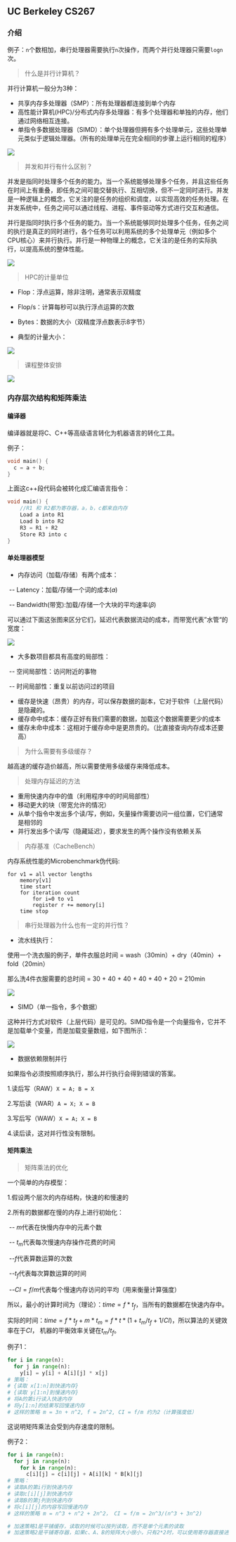 ## UC Berkeley CS267

### 介绍

例子：`n`个数相加，串行处理器需要执行`n`次操作，而两个并行处理器只需要`logn`次。



> 什么是并行计算机？



并行计算机一般分为3种：

* 共享内存多处理器（SMP）：所有处理器都连接到单个内存
* 高性能计算机(HPC)/分布式内存多处理器：有多个处理器和单独的内存，他们通过网络相互连接。
* 单指令多数据处理器（SIMD）：单个处理器但拥有多个处理单元，这些处理单元类似于逻辑处理器。（所有的处理单元在完全相同的步骤上运行相同的程序）

![](https://blog-1311257248.cos.ap-nanjing.myqcloud.com/imgs/%E9%AB%98%E6%80%A7%E8%83%BD%E8%AE%A1%E7%AE%97/img1.jpg)



> 并发和并行有什么区别？



并发是指同时处理多个任务的能力。当一个系统能够处理多个任务，并且这些任务在时间上有重叠，即任务之间可能交替执行、互相切换，但不一定同时进行。并发是一种逻辑上的概念，它关注的是任务的组织和调度，以实现高效的任务处理。在并发系统中，任务之间可以通过线程、进程、事件驱动等方式进行交互和通信。

并行是指同时执行多个任务的能力。当一个系统能够同时处理多个任务，任务之间的执行是真正的同时进行，各个任务可以利用系统的多个处理单元（例如多个CPU核心）来并行执行。并行是一种物理上的概念，它关注的是任务的实际执行，以提高系统的整体性能。

![](https://blog-1311257248.cos.ap-nanjing.myqcloud.com/imgs/%E9%AB%98%E6%80%A7%E8%83%BD%E8%AE%A1%E7%AE%97/img2.jpg)



> HPC的计量单位



- Flop：浮点运算，除非注明，通常表示双精度

- Flop/s：计算每秒可以执行浮点运算的次数
- Bytes：数据的大小（双精度浮点数表示8字节）
- 典型的计量大小：

![](https://blog-1311257248.cos.ap-nanjing.myqcloud.com/imgs/%E9%AB%98%E6%80%A7%E8%83%BD%E8%AE%A1%E7%AE%97/img3.jpg)



> 课程整体安排



![](https://blog-1311257248.cos.ap-nanjing.myqcloud.com/imgs/%E9%AB%98%E6%80%A7%E8%83%BD%E8%AE%A1%E7%AE%97/img4.jpg)



### 内存层次结构和矩阵乘法

#### 编译器

编译器就是将C、C++等高级语言转化为机器语言的转化工具。

例子：

```c++
void main() {
  c = a + b;
}
```

上面这c++段代码会被转化成汇编语言指令：

```c++
void main() {
	//R1 和 R2都为寄存器，a，b，c都来自内存
	Load a into R1
	Load b into R2
	R3 = R1 + R2
	Store R3 into c
}
```



#### 单处理器模型

* 内存访问（加载/存储）有两个成本：

​	-- Latency：加载/存储一个词的成本($a$)

​	-- Bandwidth(带宽):加载/存储一个大块的平均速率($\beta$)

可以通过下面这张图来区分它们，延迟代表数据流动的成本，而带宽代表”水管“的宽度：

![](https://blog-1311257248.cos.ap-nanjing.myqcloud.com/imgs/%E9%AB%98%E6%80%A7%E8%83%BD%E8%AE%A1%E7%AE%97/img5.jpg)

* 大多数项目都具有高度的局部性：

​	-- 空间局部性：访问附近的事物

​	-- 时间局部性：重复以前访问过的项目

* 缓存是快速（昂贵）的内存，可以保存数据的副本，它对于软件（上层代码）是隐藏的。
* 缓存命中成本：缓存正好有我们需要的数据，加载这个数据需要更少的成本
* 缓存未命中成本：这相对于缓存命中是更昂贵的。（比直接查询内存成本还要高）



> 为什么需要有多级缓存？

越高速的缓存造价越高，所以需要使用多级缓存来降低成本。



> 处理内存延迟的方法

*  重用快速内存中的值（利用程序中的时间局部性）
* 移动更大的块（带宽允许的情况）
* 从单个指令中发出多个读/写，例如，矢量操作需要访问一组位置，它们通常是相邻的
* 并行发出多个读/写（隐藏延迟），要求发生的两个操作没有依赖关系

> 内存基准（CacheBench）

内存系统性能的Microbenchmark伪代码:

```
for v1 = all vector lengths
	memory[v1]
	time start
	for iteration count
		for i=0 to v1
		register r += memory[i]
	time stop
```



> 串行处理器为什么也有一定的并行性？

* 流水线执行：

使用一个洗衣服的例子，单件衣服总时间 = wash（30min）+ dry（40min）+ fold（20min）

那么洗4件衣服需要的总时间 = 30 + 40 + 40 + 40 + 40 + 20 = 210min

![](https://blog-1311257248.cos.ap-nanjing.myqcloud.com/imgs/%E9%AB%98%E6%80%A7%E8%83%BD%E8%AE%A1%E7%AE%97/img6.jpg)



* SIMD（单一指令，多个数据）

这种并行方式对软件（上层代码）是可见的。SIMD指令是一个向量指令，它并不是加载单个变量，而是加载变量数组，如下图所示：

![](https://blog-1311257248.cos.ap-nanjing.myqcloud.com/imgs/%E9%AB%98%E6%80%A7%E8%83%BD%E8%AE%A1%E7%AE%97/img7.jpg)



* 数据依赖限制并行

如果指令必须按照顺序执行，那么并行执行会得到错误的答案。

1.读后写（RAW）`X = A; B = X`

2.写后读（WAR）`A = X; X = B`

3.写后写（WAW）`X = A; X = B`

4.读后读，这对并行性没有限制。



#### 矩阵乘法

> 矩阵乘法的优化



一个简单的内存模型：

1.假设两个层次的内存结构，快速的和慢速的

2.所有的数据都在慢的内存上进行初始化：

​	-- $m$代表在快慢内存中的元素个数

​	-- $t_m$代表每次慢速内存操作花费的时间

​	--$f$代表算数运算的次数

​	--$t_f$代表每次算数运算的时间

​	--$CI = f/m$代表每个慢速内存访问的平均（用来衡量计算强度）

所以，最小的计算时间为（理论）：$time = f * t_f$，当所有的数据都在快速内存中。

实际的时间：$time = f*t_f + m * t_m = f*t*(1 + t_m/t_f + 1/CI)$，所以算法的关键效率在于$CI$， 机器的平衡效率关键在$t_m/t_f$。



例子1：

```python
for i in range(n):
  for j in range(n):
    y[i] = y[i] + A[i][j] * x[j]
# 策略：
# {读取 x[1:n]到快速内存}
# {读取 y[1:n]到慢速内存}
# 将A的第i行读入快速内存
# 将y[1:n]的结果写回慢速内存
# 这样的策略 m = 3n + n^2, f = 2n^2, CI = f/m 约为2（计算强度低）
```

这说明矩阵乘法会受到内存速度的限制。



例子2：

```python
for i in range(n):
  for j in range(n):
    for k in range(n):
      c[i][j] = c[i][j] + A[i][k] * B[k][j]
# 策略：
# 读取A的第i行到快速内存
# 读取c[i][j]到快速内存
# 读取B的第j列到快速内存
# 将c[i][j]的内容写回慢速内存
# 这样的策略 m = n^3 + n^2 + 2n^2， CI = f/m = 2n^3/(n^3 + 3n^2) 

# 加速策略1是平铺缓存，读取的时候可以按列读取，而不是单个元素的读取
# 加速策略2是平铺寄存器，如果c、A、B的矩阵大小很小，只有2*2时，可以使用寄存器直接进行分配计算
```



